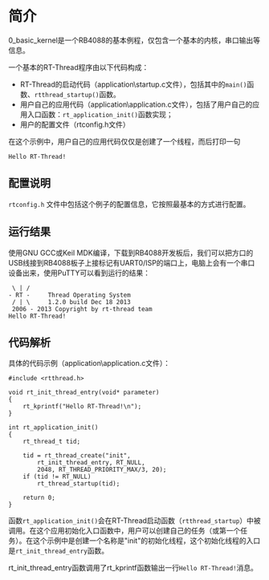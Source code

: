 # 简介 #

0_basic_kernel是一个RB4088的基本例程，仅包含一个基本的内核，串口输出等信息。

一个基本的RT-Thread程序由以下代码构成：

* RT-Thread的启动代码（application\\startup.c文件），包括其中的`main()`函数、`rtthread_startup()`函数。
* 用户自己的应用代码（application\\application.c文件），包括了用户自己的应用入口函数：`rt_application_init()`函数实现；
* 用户的配置文件（rtconfig.h文件）

在这个示例中，用户自己的应用代码仅仅是创建了一个线程，而后打印一句

    Hello RT-Thread!

## 配置说明 ##

`rtconfig.h` 文件中包括这个例子的配置信息，它按照最基本的方式进行配置。

## 运行结果 ##

使用GNU GCC或Keil MDK编译，下载到RB4088开发板后，我们可以把方口的USB线接到RB4088板子上接标记有UART0/ISP的端口上，电脑上会有一个串口设备出来，使用PuTTY可以看到运行的结果：

     \ | /
    - RT -     Thread Operating System
     / | \     1.2.0 build Dec 18 2013
     2006 - 2013 Copyright by rt-thread team
    Hello RT-Thread!

## 代码解析 ##

具体的代码示例（application\\application.c文件）：

```
#include <rtthread.h>

void rt_init_thread_entry(void* parameter)
{
    rt_kprintf("Hello RT-Thread!\n");
}
    
int rt_application_init()
{
    rt_thread_t tid;

    tid = rt_thread_create("init",
        rt_init_thread_entry, RT_NULL,
        2048, RT_THREAD_PRIORITY_MAX/3, 20);
    if (tid != RT_NULL)
        rt_thread_startup(tid);

    return 0;
}
```

函数`rt_application_init()`会在RT-Thread启动函数（`rtthread_startup`）中被调用。在这个应用初始化入口函数中，用户可以创建自己的任务（或第一个任务）。在这个示例中是创建一个名称是"init"的初始化线程，这个初始化线程的入口是`rt_init_thread_entry`函数。

rt_init_thread_entry函数调用了rt_kprintf函数输出一行`Hello RT-Thread!`消息。
